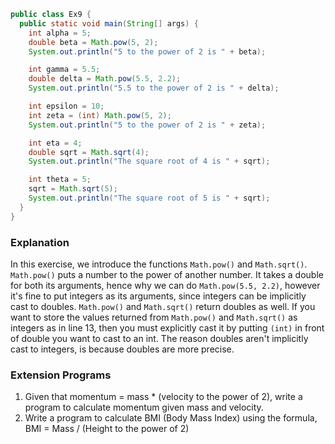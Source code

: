```java
public class Ex9 {
  public static void main(String[] args) {
    int alpha = 5;
    double beta = Math.pow(5, 2);
    System.out.println("5 to the power of 2 is " + beta);

    int gamma = 5.5;
    double delta = Math.pow(5.5, 2.2);
    System.out.println("5.5 to the power of 2 is " + delta);

    int epsilon = 10;
    int zeta = (int) Math.pow(5, 2);
    System.out.println("5 to the power of 2 is " + zeta);

    int eta = 4;
    double sqrt = Math.sqrt(4);
    System.out.println("The square root of 4 is " + sqrt);

    int theta = 5;
    sqrt = Math.sqrt(5);
    System.out.println("The square root of 5 is " + sqrt);
  }
}
```

### Explanation
In this exercise, we introduce the functions `Math.pow()` and `Math.sqrt()`. `Math.pow()` puts a number to the power of another number. It takes a double for both its arguments, hence why we can do `Math.pow(5.5, 2.2)`, however it's fine to put integers as its arguments, since integers can be implicitly cast to doubles. `Math.pow()` and `Math.sqrt()` return doubles as well. If you want to store the values returned from `Math.pow()` and `Math.sqrt()` as integers as in line 13, then you must explicitly cast it by putting `(int)` in front of double you want to cast to an int. The reason doubles aren't implicitly cast to integers, is because doubles are more precise.

### Extension Programs
1. Given that momentum = mass * (velocity to the power of 2), write a program to calculate momentum given mass and velocity.
2. Write a program to calculate BMI (Body Mass Index) using the formula, BMI = Mass / (Height to the power of 2)
